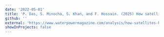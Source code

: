 ```yaml
---
date: '2022-05-01'
title: 'P. Das, S. Minocha, S. Khan, and F. Hossain. (2025) How satellites helped debunk 2024 flood myths in <i>International Water Power and Dam Construction</i> [Non-Peer-Reviewed]'
github: ''
external: 'https://www.waterpowermagazine.com/analysis/how-satellites-helped-debunk-2024-flood-myths/'
showInProjects: false
---
```

